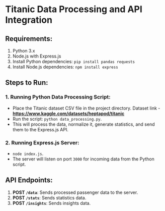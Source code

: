 # Titanic Data Processing and API Integration

## Requirements:
1. Python 3.x
2. Node.js with Express.js
3. Install Python dependencies: `pip install pandas requests`
4. Install Node.js dependencies: `npm install express`

## Steps to Run:

### 1. Running Python Data Processing Script:
- Place the Titanic dataset CSV file in the project directory.
Dataset link - **https://www.kaggle.com/datasets/heptapod/titanic**
- Run the script: `python data_processing.py`.
- This will process the data, normalize it, generate statistics, and send them to the Express.js API.

### 2. Running Express.js Server:
- `node index.js`.
- The server will listen on port `3000` for incoming data from the Python script.

## API Endpoints:
1. **POST `/data`**: Sends processed passenger data to the server.
2. **POST `/stats`**: Sends statistics data.
3. **POST `/insights`**: Sends insights data.

